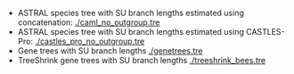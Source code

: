 - ASTRAL species tree with SU branch lengths estimated using concatenation: [./caml_no_outgroup.tre](https://github.com/ytabatabaee/CASTLES-Pro-paper/blob/main/data/biological/bees/caml_no_outgroup.tre)
- ASTRAL species tree with SU branch lengths estimated using CASTLES-Pro: [./castles_pro_no_outgroup.tre](https://github.com/ytabatabaee/CASTLES-Pro-paper/blob/main/data/biological/bees/castles_pro_no_outgroup.tre)
- Gene trees with SU branch lengths [./genetrees.tre](https://github.com/ytabatabaee/CASTLES-Pro-paper/blob/main/data/biological/bees/genetrees.tre)
- TreeShrink gene trees with SU branch lengths [./treeshrink_bees.tre](https://github.com/ytabatabaee/CASTLES-Pro-paper/blob/main/data/biological/bees/treeshrink_bees.tre)
